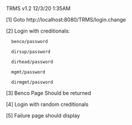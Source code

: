 TRMS v1.2 12/3/20 1:35AM

[1] Goto http://localhost:8080/TRMS/login.change

[2] Login with creditionals: 

      benco/password
      
      dirsup/password
      
      dirhead/password
      
      mgmt/password
      
      dirmgmt/password

[3] Benco Page Should be returned 

[4] Login with random creditionals 

[5] Failure page should display
